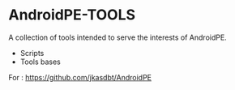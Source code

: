 # AndroidPE-TOOLS
A collection of tools intended to serve the interests of AndroidPE.
* Scripts
* Tools bases

For : https://github.com/jkasdbt/AndroidPE
